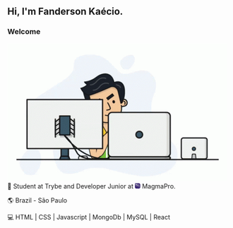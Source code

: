 ## Hi, I'm Fanderson Kaécio.
### <p>Welcome</P>

 ![Programando](https://github.com/Kaecio/Kaecio/blob/main/working.gif)
<br>
🚀 Student at Trybe and Developer Junior at ![MagmaPro](https://github.com/Kaecio/Kaecio/blob/main/icone.jpg) MagmaPro.

🌎 Brazil - São Paulo
<p> 💻 HTML | CSS | Javascript | MongoDb | MySQL | React </p>
<!--
**Kaecio/Kaecio** is a ✨ _special_ ✨ repository because its `README.md` (this file) appears on your GitHub profile.

Here are some ideas to get you started:
 
- 🔭 I’m currently working on ...
- 🌱 I’m currently learning ...
- 👯 I’m looking to collaborate on ...
- 🤔 I’m looking for help with ...
- 💬 Ask me about ...
- 📫 How to reach me: ...
- 😄 Pronouns: ...
- ⚡ Fun fact: ...
-->
